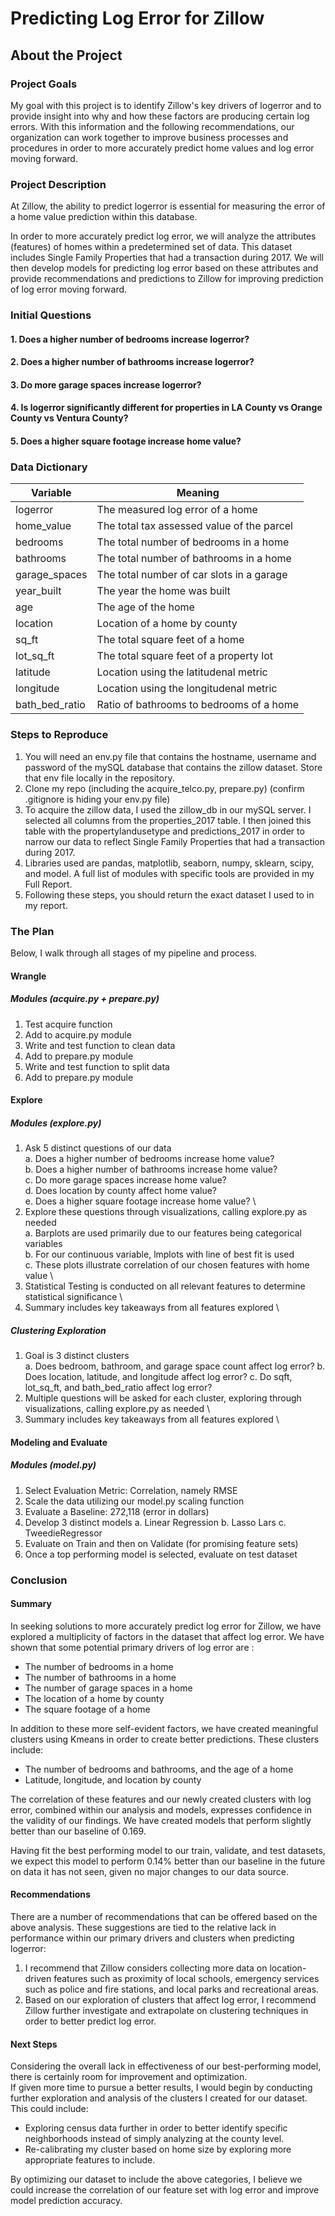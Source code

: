 # Predicting Log Error for Zillow


## About the Project
### Project Goals

My goal with this project is to identify Zillow's key drivers of logerror and to provide insight into why and how these factors are producing certain log errors. With this information and the following recommendations, our organization can work together to improve business processes and procedures in order to more accurately predict home values and log error moving forward.


### Project Description

At Zillow, the ability to predict logerror is essential for measuring the error of a home value prediction within this database.

In order to more accurately predict log error, we will analyze the attributes (features) of homes within a predetermined set of data. This dataset includes Single Family Properties that had a transaction during 2017.
We will then develop models for predicting log error based on these attributes and provide recommendations and predictions to Zillow for improving prediction of log error moving forward.


### Initial Questions

#### 1. Does a higher number of bedrooms increase logerror?

#### 2. Does a higher number of bathrooms increase logerror?

#### 3. Do more garage spaces increase logerror?

#### 4. Is logerror significantly different for properties in LA County vs Orange County vs Ventura County?

#### 5. Does a higher square footage increase home value?



### Data Dictionary

| Variable      | Meaning |
| ----------- | ----------- |
| logerror      | The measured log error of a home       |
| home_value      | The total tax assessed value of the parcel       |
| bedrooms   | The total number of bedrooms in a home        |
| bathrooms      | The total number of bathrooms in a home       |
| garage_spaces      | The total number of car slots in a garage       |
| year_built      | The year the home was built       |
| age      | The age of the home       |
| location      | Location of a home by county      |
| sq_ft      | The total square feet of a home       |
| lot_sq_ft      | The total square feet of a property lot       |
| latitude   | Location using the latitudenal metric        |
| longitude      | Location using the longitudenal metric       |
| bath_bed_ratio      | Ratio of bathrooms to bedrooms of a home       |


### Steps to Reproduce

1. You will need an env.py file that contains the hostname, username and password of the mySQL database that contains the zillow dataset. Store that env file locally in the repository.
2. Clone my repo (including the acquire_telco.py, prepare.py) 
   (confirm .gitignore is hiding your env.py file)
3. To acquire the zillow data, I used the zillow_db in our mySQL server. I selected all columns from the properties_2017 table. I then joined this table with the propertylandusetype and predictions_2017 in order to narrow our data to reflect Single Family Properties that had a transaction during 2017. 
4. Libraries used are pandas, matplotlib, seaborn, numpy, sklearn, scipy, and model. A full list of modules with specific tools are provided in my Full Report.
5. Following these steps, you should return the exact dataset I used to in my report.


### The Plan
Below, I walk through all stages of my pipeline and process.

#### Wrangle
##### Modules (acquire.py + prepare.py)

1. Test acquire function
2. Add to acquire.py module
3. Write and test function to clean data
4. Add to prepare.py module
5. Write and test function to split data
6. Add to prepare.py module

#### Explore 
##### Modules (explore.py)

1. Ask 5 distinct questions of our data \
  a. Does a higher number of bedrooms increase home value? \
  b. Does a higher number of bathrooms increase home value? \
  c. Do more garage spaces increase home value? \
  d. Does location by county affect home value? \
  e. Does a higher square footage increase home value? \
2. Explore these questions through visualizations, calling explore.py as needed \
  a. Barplots are used primarily due to our features being categorical variables \
  b. For our continuous variable, lmplots with line of best fit is used \
  c. These plots illustrate correlation of our chosen features with home value \
3. Statistical Testing is conducted on all relevant features to determine statistical significance \
4. Summary includes key takeaways from all features explored \

##### Clustering Exploration

1. Goal is 3 distinct clusters \
  a. Does bedroom, bathroom, and garage space count affect log error?
  b. Does location, latitude, and longitude affect log error?
  c. Do sqft, lot_sq_ft, and bath_bed_ratio affect log error?
2. Multiple questions will be asked for each cluster, exploring through visualizations, calling explore.py as needed \
3. Summary includes key takeaways from all features explored \

#### Modeling and Evaluate
##### Modules (model.py)

1. Select Evaluation Metric: Correlation, namely RMSE
2. Scale the data utilizing our model.py scaling function
3. Evaluate a Baseline: 272,118 (error in dollars)
4. Develop 3 distinct models
    a. Linear Regression
    b. Lasso Lars
    c. TweedieRegressor
5. Evaluate on Train and then on Validate (for promising feature sets)
6. Once a top performing model is selected, evaluate on test dataset



### Conclusion

#### Summary

In seeking solutions to more accurately predict log error for Zillow, we have explored a multiplicity of factors in the dataset that affect log error. We have shown that some potential primary drivers of log error are :

- The number of bedrooms in a home
- The number of bathrooms in a home 
- The number of garage spaces in a home
- The location of a home by county
- The square footage of a home

In addition to these more self-evident factors, we have created meaningful clusters using Kmeans in order to create better predictions. These clusters include:

- The number of bedrooms and bathrooms, and the age of a home
- Latitude, longitude, and location by county

The correlation of these features and our newly created clusters with log error, combined within our analysis and models, expresses confidence in the validity of our findings. We have created models that perform slightly better than our baseline of 0.169.

Having fit the best performing model to our train, validate, and test datasets, we expect this model to perform 0.14% better than our baseline in the future on data it has not seen, given no major changes to our data source.

#### Recommendations

There are a number of recommendations that can be offered based on the above analysis. These suggestions are tied to the relative lack in performance within our primary drivers and clusters when predicting logerror:

1. I recommend that Zillow considers collecting more data on location-driven features such as proximity of local schools, emergency services such as police and fire stations, and local parks and recreational areas.
2. Based on our exploration of clusters that affect log error, I recommend Zillow further investigate and extrapolate on clustering techniques in order to better predict log error.

#### Next Steps

Considering the overall lack in effectiveness of our best-performing model, there is certainly room for improvement and optimization. \
If given more time to pursue a better results, I would begin by conducting further exploration and analysis of the clusters I created for our dataset. This could include:
- Exploring census data further in order to better identify specific neighborhoods instead of simply analyzing at the county level.
- Re-calibrating my cluster based on home size by exploring more appropriate features to include.

By optimizing our dataset to include the above categories, I believe we could increase the correlation of our feature set with log error and improve model prediction accuracy.

